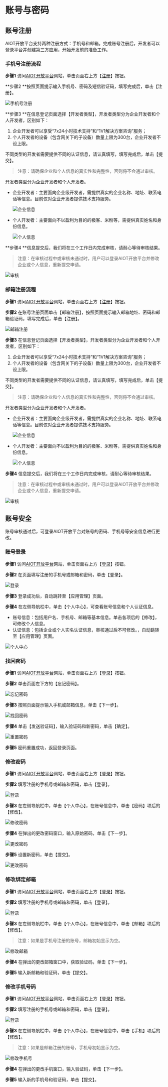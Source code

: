 # 账号与密码


## **账号注册**

AIOT开放平台支持两种注册方式：手机号和邮箱。完成账号注册后，开发者可以登录平台并创建第三方应用，开始开发前的准备工作。


### **手机号注册流程**

**步骤1** 访问[AIOT开放平台](https://opencloud.aqara.cn/)网站，单击页面右上方【[注册](https://opencloud.aqara.cn/register)】按钮。

**步骤2 **按照页面提示输入手机号、密码及短信验证码，填写完成后，单击【注册】。

![手机号注册](http://cdn.cnbj2.fds.api.mi-img.com/cdn/aiot/doc-images/zh/guideline/account-and-password/signup1-phone.png)

**步骤3 **在信息登记页面选择【开发者类型】，开发者类型分为企业开发者和个人开发者，区别如下：

1. 企业开发者可以享受“7x24小时技术支持”和“1V1解决方案咨询”服务；
2. 个人开发者的设备（包含网关下的子设备）数量上限为300台，企业开发者不设上限。

不同类型的开发者需要提供不同的认证信息，请认真填写，填写完成后，单击【提交】。

> 注意：请确保企业和个人信息的真实性和完整性，否则将不会通过审核。

开发者类型分为企业开发者和个人开发者。

- 企业开发者：主要面向企业级开发者，需提供真实的企业名称、地址、联系电话等信息。目前仅对企业开发者提供技术支持服务。

  ![企业信息](http://cdn.cnbj2.fds.api.mi-img.com/cdn/aiot/doc-images/zh/guideline/account-and-password/signup2-bussiness.png)

- 个人开发者：主要面向不以盈利为目的的极客、米粉等，需提供真实姓名和身份信息。

  ![个人信息](http://cdn.cnbj2.fds.api.mi-img.com/cdn/aiot/doc-images/zh/guideline/account-and-password/signup2-personal.png)

**步骤4 **信息提交后，我们将在三个工作日内完成审核，请耐心等待审核结果。

> 注意：在审核过程中或审核未通过时，用户可以登录AIOT开放平台并修改企业或个人信息，重新提交申请。

![审核](http://cdn.cnbj2.fds.api.mi-img.com/cdn/aiot/doc-images/zh/guideline/account-and-password/signup3.png)


### **邮箱注册流程**

**步骤1** 访问[AIOT开放平台](https://opencloud.aqara.cn/)网站，单击页面右上方【[注册](https://opencloud.aqara.cn/register)】按钮。

**步骤2** 在账号注册页面单击【邮箱注册】，按照页面提示输入邮箱地址、密码和邮箱验证码，填写完成后，单击【注册】。

![邮箱注册](http://cdn.cnbj2.fds.api.mi-img.com/cdn/aiot/doc-images/zh/guideline/account-and-password/signup1-email.png)

**步骤3** 在信息登记页面选择【开发者类型】，开发者类型分为企业开发者和个人开发者，区别如下：

1. 企业开发者可以享受“7x24小时技术支持”和“1V1解决方案咨询”服务；
2. 个人开发者的设备（包含网关下的子设备）数量上限为300台，企业开发者不设上限。

不同类型的开发者需要提供不同的认证信息，请认真填写，填写完成后，单击【提交】。

> 注意：请确保企业和个人信息的真实性和完整性，否则将不会通过审核。

开发者类型分为企业开发者和个人开发者。

- 企业开发者：主要面向企业级开发者，需提供真实的企业名称、地址、联系电话等信息。目前仅对企业开发者提供技术支持服务。

  ![企业信息](http://cdn.cnbj2.fds.api.mi-img.com/cdn/aiot/doc-images/zh/guideline/account-and-password/signup2-bussiness.png)

- 个人开发者：主要面向不以盈利为目的的极客、米粉等，需提供真实姓名和身份信息。

  ![个人信息](http://cdn.cnbj2.fds.api.mi-img.com/cdn/aiot/doc-images/zh/guideline/account-and-password/signup2-personal.png)

**步骤4** 信息提交后，我们将在三个工作日内完成审核，请耐心等待审核结果。

> 注意：在审核过程中或审核未通过时，用户可以登录AIOT开放平台并修改企业或个人信息，重新提交申请。

![审核](http://cdn.cnbj2.fds.api.mi-img.com/cdn/aiot/doc-images/zh/guideline/account-and-password/signup3.png)



## **账号安全**

账号审核通过后，可登录AIOT开放平台对账号的密码、手机号等安全信息进行更改。


### **账号登录**

**步骤1** 访问[AIOT开放平台](https://opencloud.aqara.cn/)网站，单击页面右上方【[登录](https://opencloud.aqara.cn/login)】按钮。

**步骤2** 在页面填写注册的手机号或邮箱和密码，单击【登录】。

![登录](http://cdn.cnbj2.fds.api.mi-img.com/cdn/aiot/doc-images/zh/guideline/account-and-password/signin1.png)

**步骤3** 登录成功后，自动跳转至【应用管理】页面。

**步骤4** 在左侧导航栏中，单击【个人中心】，可查看账号信息和个人认证信息。

- 账号信息：包括用户名、手机号、邮箱等基本信息。单击各项后的【修改】，可修改个人信息。
- 认证信息：包括企业或个人实名认证信息，审核通过后不可修改。，自动跳转至【应用管理】页面。

![个人中心](http://cdn.cnbj2.fds.api.mi-img.com/cdn/aiot/doc-images/zh/guideline/account-and-password/signin2.png)


### 找回密码

**步骤1** 访问[AIOT开放平台](https://opencloud.aqara.cn/)网站，单击页面右上方【[登录](https://opencloud.aqara.cn/login)】按钮。

**步骤2** 单击页面左下方的【忘记密码】。

![忘记密码](http://cdn.cnbj2.fds.api.mi-img.com/cdn/aiot/doc-images/zh/guideline/account-and-password/resetpw1.png)

**步骤3** 按照页面提示输入手机或邮箱信息，单击【下一步】。

![找回密码](http://cdn.cnbj2.fds.api.mi-img.com/cdn/aiot/doc-images/zh/guideline/account-and-password/resetpw-2.png)

**步骤4** 单击【发送验证码】，输入验证码和新密码，单击【确定】。

![重置密码](http://cdn.cnbj2.fds.api.mi-img.com/cdn/aiot/doc-images/zh/guideline/account-and-password/resetpw3.png)

**步骤5** 密码重置成功，返回登录页面。


### **修改密码**

**步骤1** 访问[AIOT开放平台](https://opencloud.aqara.cn/)网站，单击页面右上方【[登录](https://opencloud.aqara.cn/login)】按钮。

**步骤2** 填写注册的手机号或邮箱和密码，单击【登录】。

![登录](http://cdn.cnbj2.fds.api.mi-img.com/cdn/aiot/doc-images/zh/guideline/account-and-password/signin1.png)

**步骤3** 在左侧导航栏中，单击【个人中心】，在账号信息中，单击【密码】项后的【修改】。

![修改密码](http://cdn.cnbj2.fds.api.mi-img.com/cdn/aiot/doc-images/zh/guideline/account-and-password/modifypw1.png)

**步骤4** 在弹出的更改密码窗口，输入原始密码，单击【下一步】。

![更改密码](http://cdn.cnbj2.fds.api.mi-img.com/cdn/aiot/doc-images/zh/guideline/account-and-password/modifypw2.png)

**步骤5** 设置新密码，单击【提交】。

![更改密码](http://cdn.cnbj2.fds.api.mi-img.com/cdn/aiot/doc-images/zh/guideline/account-and-password/modifypw3.png)


### 修改绑定邮箱

**步骤1** 访问[AIOT开放平台](https://opencloud.aqara.cn/)网站，单击页面右上方【[登录](https://opencloud.aqara.cn/login)】按钮。

**步骤2** 填写注册的手机号或邮箱和密码，单击【登录】。

![登录](http://cdn.cnbj2.fds.api.mi-img.com/cdn/aiot/doc-images/zh/guideline/account-and-password/signin1.png)

**步骤3** 在左侧导航栏中，单击【个人中心】，在账号信息中，单击【邮箱】项后的【修改】。

> 注意：如果是手机号注册的账号，邮箱初始显示为空。

![修改邮箱](http://cdn.cnbj2.fds.api.mi-img.com/cdn/aiot/doc-images/zh/guideline/account-and-password/modifyemail.png)

**步骤4** 在弹出的更改邮箱窗口中，获取验证码，单击【下一步】。

**步骤5** 输入新邮箱和验证码，单击【提交】。


### **修改手机号码**

**步骤1** 访问[AIOT开放平台](https://opencloud.aqara.cn/)网站，单击页面右上方【[登录](https://opencloud.aqara.cn/login)】按钮。

**步骤2** 填写注册的手机号或邮箱和密码，单击【登录】。

![登录](http://cdn.cnbj2.fds.api.mi-img.com/cdn/aiot/doc-images/zh/guideline/account-and-password/signin1.png)

**步骤3** 在左侧导航栏中，单击【个人中心】，在账号信息中，单击【手机】项后的【修改】。

> 注意：如果是邮箱注册的账号，手机号初始显示为空。

![修改手机号](http://cdn.cnbj2.fds.api.mi-img.com/cdn/aiot/doc-images/zh/guideline/account-and-password/modifyphone.png)

**步骤4** 在弹出的更改手机窗口，输入验证码，单击【下一步】。

**步骤5** 输入新的手机号和验证码，单击【提交】。